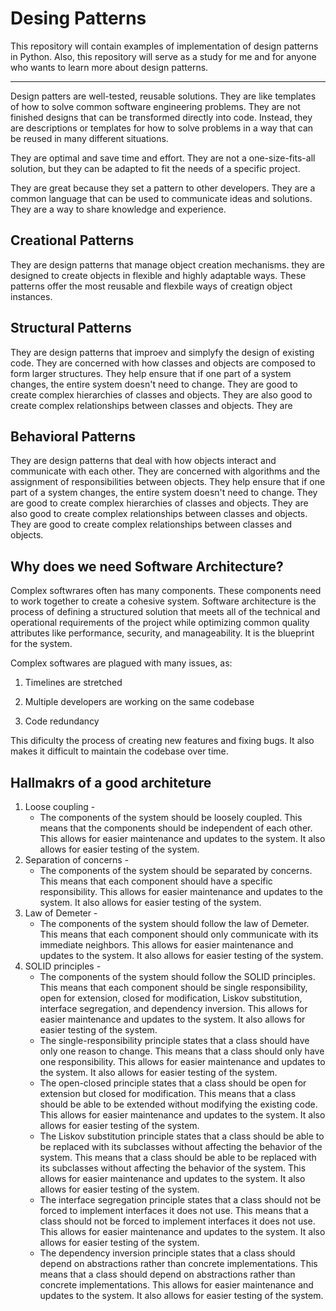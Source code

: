 # Desing Patterns 

This repository will contain examples of implementation of design patterns in Python. Also, this repository will serve as a study for me and for anyone who wants to learn more about design patterns.

---

Design patters are well-tested, reusable solutions. They are like templates of how to solve common software engineering problems. They are not finished designs that can be transformed directly into code. Instead, they are descriptions or templates for how to solve problems in a way that can be reused in many different situations.

They are optimal and save time and effort. They are not a one-size-fits-all solution, but they can be adapted to fit the needs of a specific project.

They are great because they set a pattern to other developers. They are a common language that can be used to communicate ideas and solutions. They are a way to share knowledge and experience. 

## Creational Patterns

They are design patterns that manage object creation mechanisms. they are designed to create objects in flexible and highly adaptable ways. These patterns offer the most reusable and flexbile ways of creatign object instances.

## Structural Patterns

They are design patterns that improev and simplyfy the design of existing code. They are concerned with how classes and objects are composed to form larger structures. They help ensure that if one part of a system changes, the entire system doesn't need to change. They are good to create complex hierarchies of classes and objects. They are also good to create complex relationships between classes and objects. They are

## Behavioral Patterns

They are design patterns that deal with how objects interact and communicate with each other. They are concerned with algorithms and the assignment of responsibilities between objects. They help ensure that if one part of a system changes, the entire system doesn't need to change. They are good to create complex hierarchies of classes and objects. They are also good to create complex relationships between classes and objects. They are good to create complex relationships between classes and objects.

## Why does we need Software Architecture?

Complex softwrares often has many components. These components need to work together to create a cohesive system. Software architecture is the process of defining a structured solution that meets all of the technical and operational requirements of the project while optimizing common quality attributes like performance, security, and manageability. It is the blueprint for the system.

Complex softwares are plagued with many issues, as:

1. Timelines are stretched

2. Multiple developers are working on the same codebase

3. Code redundancy

This dificulty the process of creating new features and fixing bugs. It also makes it difficult to maintain the codebase over time.

## Hallmakrs of a good architeture

1. Loose coupling - 
   - The components of the system should be loosely coupled. This means that the components should be independent of each other. This allows for easier maintenance and updates to the system. It also allows for easier testing of the system.
2. Separation of concerns - 
   - The components of the system should be separated by concerns. This means that each component should have a specific responsibility. This allows for easier maintenance and updates to the system. It also allows for easier testing of the system.
3. Law of Demeter - 
   - The components of the system should follow the law of Demeter. This means that each component should only communicate with its immediate neighbors. This allows for easier maintenance and updates to the system. It also allows for easier testing of the system.
4. SOLID principles - 
   - The components of the system should follow the SOLID principles. This means that each component should be single responsibility, open for extension, closed for modification, Liskov substitution, interface segregation, and dependency inversion. This allows for easier maintenance and updates to the system. It also allows for easier testing of the system.
   - The single-responsibility principle states that a class should have only one reason to change. This means that a class should only have one responsibility. This allows for easier maintenance and updates to the system. It also allows for easier testing of the system.
   - The open-closed principle states that a class should be open for extension but closed for modification. This means that a class should be able to be extended without modifying the existing code. This allows for easier maintenance and updates to the system. It also allows for easier testing of the system.
    - The Liskov substitution principle states that a class should be able to be replaced with its subclasses without affecting the behavior of the system. This means that a class should be able to be replaced with its subclasses without affecting the behavior of the system. This allows for easier maintenance and updates to the system. It also allows for easier testing of the system.
    - The interface segregation principle states that a class should not be forced to implement interfaces it does not use. This means that a class should not be forced to implement interfaces it does not use. This allows for easier maintenance and updates to the system. It also allows for easier testing of the system.
    - The dependency inversion principle states that a class should depend on abstractions rather than concrete implementations. This means that a class should depend on abstractions rather than concrete implementations. This allows for easier maintenance and updates to the system. It also allows for easier testing of the system.